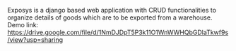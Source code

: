 Exposys is a django based web application with CRUD functionalities to organize details of goods which are to be exported from a warehouse. Demo link: https://drive.google.com/file/d/1NmDJDpT5P3k11O1WnWWHQbGDlaTkwf9s/view?usp=sharing

